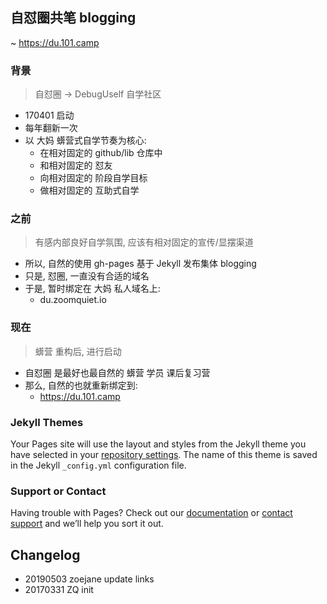 ## 自怼圈共笔 blogging
~ https://du.101.camp

### 背景
> 自怼圈 -> DebugUself 自学社区

- 170401 启动
- 每年翻新一次
- 以 大妈 蠎营式自学节奏为核心:
    + 在相对固定的 github/lib 仓库中
    + 和相对固定的 怼友
    + 向相对固定的 阶段自学目标
    + 做相对固定的 互助式自学

### 之前

> 有感内部良好自学氛围, 应该有相对固定的宣传/显摆渠道

- 所以, 自然的使用 gh-pages 基于 Jekyll 发布集体 blogging
- 只是, 怼圈, 一直没有合适的域名
- 于是, 暂时绑定在 大妈 私人域名上:
    + du.zoomquiet.io

### 现在
> 蠎营 重构后, 进行启动

- 自怼圈 是最好也最自然的 蠎营 学员 课后复习营
- 那么, 自然的也就重新绑定到:
    + https://du.101.camp

### Jekyll Themes

Your Pages site will use the layout and styles from the Jekyll theme you have selected in your [repository settings](https://github.com/DebugUself/debuguself.github.io/settings). The name of this theme is saved in the Jekyll `_config.yml` configuration file.

### Support or Contact

Having trouble with Pages? Check out our [documentation](https://help.github.com/categories/github-pages-basics/) or [contact support](https://github.com/contact) and we’ll help you sort it out.

## Changelog

- 20190503 zoejane update links
- 20170331 ZQ init
